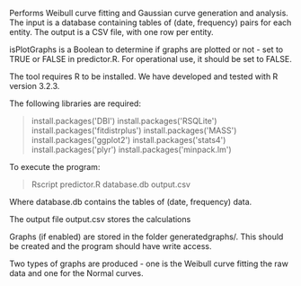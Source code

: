 Performs Weibull curve fitting and Gaussian curve generation and analysis. 
The input is a database containing tables of (date, frequency) pairs for each entity.
The output is a CSV file, with one row per entity.

isPlotGraphs is a Boolean to determine if graphs are plotted or not - set to TRUE or FALSE in predictor.R. 
For operational use, it should be set to FALSE.

The tool requires R to be installed. We have developed and tested with R version 3.2.3.

The following libraries are required:
> install.packages('DBI')
> install.packages('RSQLite')
> install.packages('fitdistrplus')
> install.packages('MASS')
> install.packages('ggplot2')
> install.packages('stats4')
> install.packages('plyr')
> install.packages('minpack.lm')

To execute the program:

> Rscript predictor.R database.db output.csv

Where database.db contains the tables of (date, frequency) data.

The output file output.csv stores the calculations

Graphs (if enabled) are stored in the folder generatedgraphs/. This should be created and the program should have write access.

Two types of graphs are produced - one is the Weibull curve fitting the raw data and one for the Normal curves.
